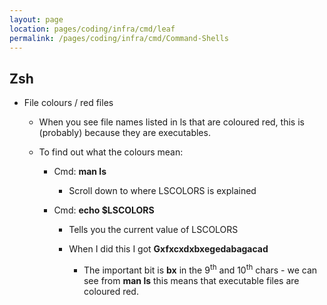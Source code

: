 ```yaml
---
layout: page
location: pages/coding/infra/cmd/leaf
permalink: /pages/coding/infra/cmd/Command-Shells
---
```

## Zsh

  - File colours / red files
    
      - When you see file names listed in ls that are coloured red, this
        is (probably) because they are executables.
    
      - To find out what the colours mean:
        
          - Cmd: **man ls**
            
              - Scroll down to where LSCOLORS is explained
        
          - Cmd: **echo $LSCOLORS**
            
              - Tells you the current value of LSCOLORS
            
              - When I did this I got **Gxfxcxdxbxegedabagacad**
                
                  - The important bit is **bx** in the 9<sup>th</sup>
                    and 10<sup>th</sup> chars - we can see from **man
                    ls** this means that executable files are coloured
                    red.
